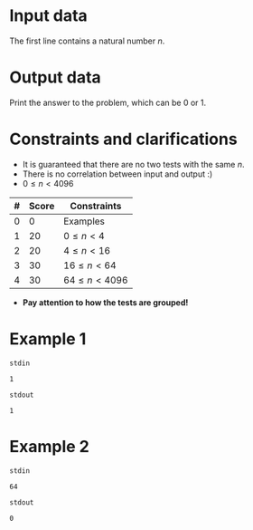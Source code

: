 # Input data

The first line contains a natural number $n$.

# Output data

Print the answer to the problem, which can be $0$ or $1$.

# Constraints and clarifications

* It is guaranteed that there are no two tests with the same $n$.
* There is no correlation between input and output :)
* $0 \leq n < 4096$

|#|Score|Constraints                    |
|-|-----|-------------------------------|
|0| 0   | Examples                      |
|1| 20  | $0 \le n < 4$                 |
|2| 20  | $4 \le n < 16$                |
|3| 30  | $16 \le n < 64$               |
|4| 30  | $64 \le n < 4096$             |

* **Pay attention to how the tests are grouped!**

# Example 1

`stdin`
```
1
```

`stdout`
```
1
```

# Example 2

`stdin`
```
64
```

`stdout`
```
0
```